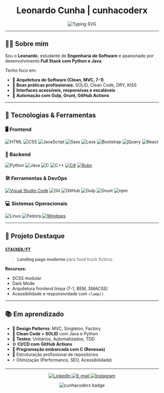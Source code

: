 <h1 align="center">Leonardo Cunha | cunhacoderx</h1>
<p align="center">
  <img src="https://readme-typing-svg.herokuapp.com?font=IBM+Plex+Mono&size=24&pause=1000&center=true&vCenter=true&width=600&lines=Engenheiro+de+Software+em+formação;Desenvolvedor+Full+Stack+(Python+%7C+Java);Clean+Architecture+%7C+UX+%7C+Automação" alt="Typing SVG" />
</p>

---

## 👨‍💻 Sobre mim

Sou o **Leonardo**, estudante de **Engenharia de Software** e apaixonado por desenvolvimento **Full Stack com Python e Java**.

Tenho foco em:

- 🧠 **Arquitetura de Software (Clean, MVC, 7-1)**
- 🧩 **Boas práticas profissionais**: SOLID, Clean Code, DRY, KISS
- 🎯 **Interfaces acessíveis, responsivas e escaláveis**
- 🔧 **Automação com Gulp, Grunt, GitHub Actions**
---

## 🚀 Tecnologias & Ferramentas

### 🖥️ Frontend
![HTML](https://img.shields.io/badge/HTML-E34F26?style=flat&logo=html5&logoColor=white)
![CSS](https://img.shields.io/badge/CSS-1572B6?style=flat&logo=css3)
![JavaScript](https://img.shields.io/badge/JavaScript-F7DF1E?style=flat&logo=javascript&logoColor=black)
![Sass](https://img.shields.io/badge/SASS-CC6699?style=flat&logo=sass&logoColor=white)
![Less](https://img.shields.io/badge/Less-1D365D?style=flat&logo=less&logoColor=white)
![Bootstrap](https://img.shields.io/badge/Bootstrap-7952B3?style=flat&logo=bootstrap&logoColor=white)
![jQuery](https://img.shields.io/badge/jQuery-0769AD?style=flat&logo=jquery)
![React](https://img.shields.io/badge/React-20232A?style=flat&logo=react&logoColor=61DAFB)

### 🔧 Backend
![Python](https://img.shields.io/badge/Python-3776AB?style=flat&logo=python&logoColor=white)
![Java](https://img.shields.io/badge/Java-ED8B00?style=flat&logo=openjdk&logoColor=white)
![C](https://img.shields.io/badge/C-00599C?style=flat&logo=c)
![C++](https://img.shields.io/badge/C++-00599C?style=flat&logo=cplusplus&logoColor=white)
[![C#](https://custom-icon-badges.demolab.com/badge/C%23-%23239120.svg?logo=cshrp&logoColor=white)](#)
[![Ruby](https://img.shields.io/badge/Ruby-%23CC342D.svg?&logo=ruby&logoColor=white)](#)

### 🛠️ Ferramentas & DevOps
[![Visual Studio Code](https://custom-icon-badges.demolab.com/badge/VS%20Code-0078d7.svg?logo=vsc&logoColor=white)](#)
![Git](https://img.shields.io/badge/Git-F05032?style=flat&logo=git&logoColor=white)
![GitHub](https://img.shields.io/badge/GitHub-181717?style=flat&logo=github)
![Gulp](https://img.shields.io/badge/Gulp-CF4647?style=flat&logo=gulp&logoColor=white)
![Grunt](https://img.shields.io/badge/Grunt-FBA919?style=flat&logo=grunt&logoColor=white)
![npm](https://img.shields.io/badge/NPM-CB3837?style=flat&logo=npm&logoColor=white)

### 💻 Sistemas Operacionais
![Linux](https://img.shields.io/badge/Linux-FCC624?style=flat&logo=linux&logoColor=black)
![Fedora](https://img.shields.io/badge/Fedora-51A2DA?style=flat&logo=fedora&logoColor=white)
[![Windows](https://custom-icon-badges.demolab.com/badge/Windows-0078D6?logo=windows11&logoColor=white)](#)

---


## 🔧 Projeto Destaque

### [`STACKED/FT`](https://github.com/cunhacoderx/stacked-ft)
> **Landing page moderna** para food truck fictício.

**Recursos:**

- SCSS modular
- Dark Mode
- Arquitetura frontend limpa (7-1, BEM, SMACSS)
- Acessibilidade e responsividade com `clamp()`

---

## 📚 Em aprendizado

- 🧠 **Design Patterns**: MVC, Singleton, Factory
- 🧼 **Clean Code + SOLID** com Java e Python
- 🧪 **Testes**: Unitários, Automatizados, TDD
- ⚙️ **CI/CD com GitHub Actions**
- 🔌 **Programação embarcada com C (Renesas)**
- 📁 Estruturação profissional de repositórios
- ⚡ Otimização (Performance, SEO, Acessibilidade)

---

<p align="center"> 
  <a href="https://www.linkedin.com/in/leonardo-cunha-eng/" target="_blank"> 
    <img alt="LinkedIn" src="https://img.shields.io/badge/LinkedIn-0A66C2?style=for-the-badge&logo=linkedIn&logoColor=white" /> 
  </a> 
  <a href="mailto:leonardocunha.eng@outlook.com" target="_blank"> 
    <img alt="E-mail" src="https://img.shields.io/badge/E--mail-0078D4?style=for-the-badge&logo=gmail&logoColor=white" />
  </a> 
  <a href="https://instagram.com/cunhacoderx" target="_blank">
    <img alt="Instagram" src="https://img.shields.io/badge/Instagram-E4405F?style=for-the-badge&logo=instagram&logoColor=white" />
  </a> 
</p> 
<p align="center"> 
  <img src="https://img.shields.io/badge/cunhacoderx-Full%20Stack%20Dev-242424?style=for-the-badge&logo=github" alt="cunhacoderx badge"/>
</p>
